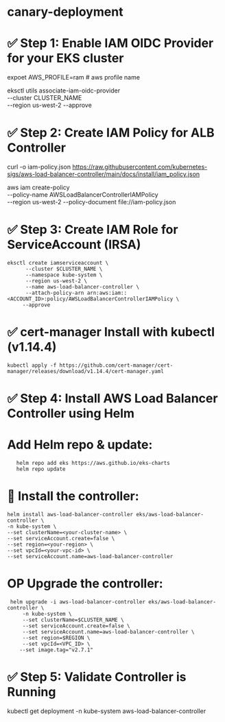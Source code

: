 # canary-deployment
# ✅ Step 1: Enable IAM OIDC Provider for your EKS cluster
  expoet AWS_PROFILE=ram    # aws profile name
  
  eksctl utils associate-iam-oidc-provider \
  --cluster CLUSTER_NAME \
  --region us-west-2
  --approve
 
# ✅ Step 2: Create IAM Policy for ALB Controller

  curl -o iam-policy.json https://raw.githubusercontent.com/kubernetes-sigs/aws-load-balancer-controller/main/docs/install/iam_policy.json

  aws iam create-policy \
      --policy-name AWSLoadBalancerControllerIAMPolicy \
      --region us-west-2
      --policy-document file://iam-policy.json

  # ✅ Step 3: Create IAM Role for ServiceAccount (IRSA)

    eksctl create iamserviceaccount \
          --cluster $CLUSTER_NAME \
          --namespace kube-system \
          --region us-west-2 \
          --name aws-load-balancer-controller \
          --attach-policy-arn arn:aws:iam::<ACCOUNT_ID>:policy/AWSLoadBalancerControllerIAMPolicy \
         --approve

  # ✅ cert-manager Install with kubectl (v1.14.4)
    kubectl apply -f https://github.com/cert-manager/cert-manager/releases/download/v1.14.4/cert-manager.yaml

  # ✅ Step 4: Install AWS Load Balancer Controller using Helm
  #  Add Helm repo & update:
       helm repo add eks https://aws.github.io/eks-charts
       helm repo update

  # 🔹 Install the controller:
    helm install aws-load-balancer-controller eks/aws-load-balancer-controller \
    -n kube-system \
    --set clusterName=<your-cluster-name> \
    --set serviceAccount.create=false \
    --set region=<your-region> \
    --set vpcId=<your-vpc-id> \
    --set serviceAccount.name=aws-load-balancer-controller

# OP Upgrade the controller:
     helm upgrade -i aws-load-balancer-controller eks/aws-load-balancer-controller \
         -n kube-system \
         --set clusterName=$CLUSTER_NAME \
         --set serviceAccount.create=false \
         --set serviceAccount.name=aws-load-balancer-controller \
         --set region=$REGION \
         --set vpcId=<VPC_ID> \
        --set image.tag="v2.7.1"

# ✅ Step 5: Validate Controller is Running
   kubectl get deployment -n kube-system aws-load-balancer-controller


  



